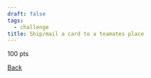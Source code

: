 ```yaml
---
draft: false
tags:
  - challenge
title: Ship/mail a card to a teamates place
---
```

100 pts

[Back](https://shadybraden.com/jetlag) 

